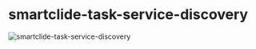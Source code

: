 # smartclide-task-service-discovery

![smartclide-task-service-discovery](https://socialify.git.ci/eclipse-researchlabs/smartclide-task-service-discovery/image?description=1&descriptionEditable=This%20repository%20is%20to%20centralise%20the%20data%20while%20working%20internally%2C%20the%20files%20are%20experimental%20and%20can%20undergo%20major%20changes.%20&language=1&owner=1&pattern=Brick%20Wall&theme=Light)
